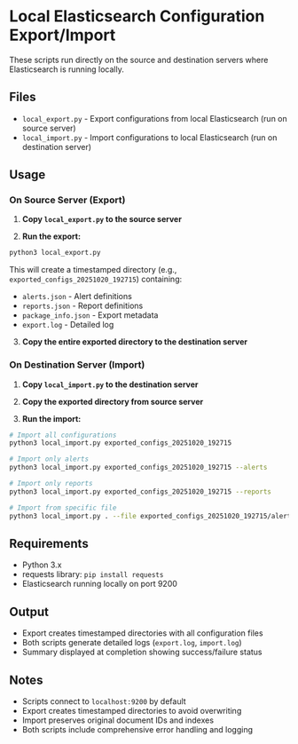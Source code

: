 # Local Elasticsearch Configuration Export/Import

These scripts run directly on the source and destination servers where Elasticsearch is running locally.

## Files

- `local_export.py` - Export configurations from local Elasticsearch (run on source server)
- `local_import.py` - Import configurations to local Elasticsearch (run on destination server)

## Usage

### On Source Server (Export)

1. **Copy `local_export.py` to the source server**

2. **Run the export:**
```bash
python3 local_export.py
```

This will create a timestamped directory (e.g., `exported_configs_20251020_192715`) containing:
- `alerts.json` - Alert definitions
- `reports.json` - Report definitions  
- `package_info.json` - Export metadata
- `export.log` - Detailed log

3. **Copy the entire exported directory to the destination server**

### On Destination Server (Import)

1. **Copy `local_import.py` to the destination server**

2. **Copy the exported directory from source server**

3. **Run the import:**
```bash
# Import all configurations
python3 local_import.py exported_configs_20251020_192715

# Import only alerts
python3 local_import.py exported_configs_20251020_192715 --alerts

# Import only reports  
python3 local_import.py exported_configs_20251020_192715 --reports

# Import from specific file
python3 local_import.py . --file exported_configs_20251020_192715/alerts.json
```

## Requirements

- Python 3.x
- requests library: `pip install requests`
- Elasticsearch running locally on port 9200

## Output

- Export creates timestamped directories with all configuration files
- Both scripts generate detailed logs (`export.log`, `import.log`)
- Summary displayed at completion showing success/failure status

## Notes

- Scripts connect to `localhost:9200` by default
- Export creates timestamped directories to avoid overwriting
- Import preserves original document IDs and indexes
- Both scripts include comprehensive error handling and logging
